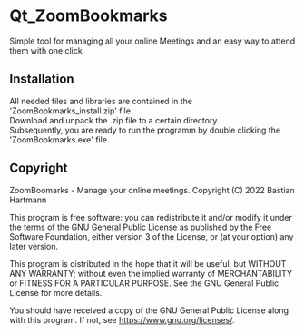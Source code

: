 # Qt_ZoomBookmarks

Simple tool for managing all your online Meetings and an easy way to attend them with one click.

## Installation

All needed files and libraries are contained in the 'ZoomBookmarks_install.zip' file.<br>
Download and unpack the .zip file to a certain directory.<br>
Subsequently, you are ready to run the programm by double clicking the 'ZoomBookmarks.exe' file.<br>

## Copyright

ZoomBoomarks - Manage your online meetings.
Copyright (C) 2022  Bastian Hartmann

This program is free software: you can redistribute it and/or modify
it under the terms of the GNU General Public License as published by
the Free Software Foundation, either version 3 of the License, or
(at your option) any later version.

This program is distributed in the hope that it will be useful,
but WITHOUT ANY WARRANTY; without even the implied warranty of
MERCHANTABILITY or FITNESS FOR A PARTICULAR PURPOSE.  See the
GNU General Public License for more details.

You should have received a copy of the GNU General Public License
along with this program.  If not, see <https://www.gnu.org/licenses/>.
